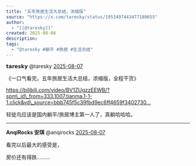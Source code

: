```yaml
---
title: "五年旅居生活大总结，浓缩版"
source: "https://x.com/taresky/status/1953497443477180655"
author:
  - "[[@taresky]]"
created: 2025-08-08
description:
tags:
  - "@taresky #躺平 #旅居 #生活总结"
---
```

**𝘁𝗮𝗿𝗲𝘀𝗸𝘆** @taresky [2025-08-07](https://x.com/taresky/status/1953497443477180655)

《一口气看完，五年旅居生活大总结，浓缩版，全程干货》

https://bilibili.com/video/BV1ZUgzzEEWB/?spm\_id\_from=333.1007.tianma.1-1-1.click&vd\_source=bbb745f5c39fbd9ec6ff4659f3402730…

轻徙鸟应该是国内躺平/旅居博主第一人了，真躺哈哈哈。

---

**AnqiRocks 安琪** @anqirocks [2025-08-07](https://x.com/anqirocks/status/1953502674294395177)

看完以后最大的感受是，

房价还有得跌………